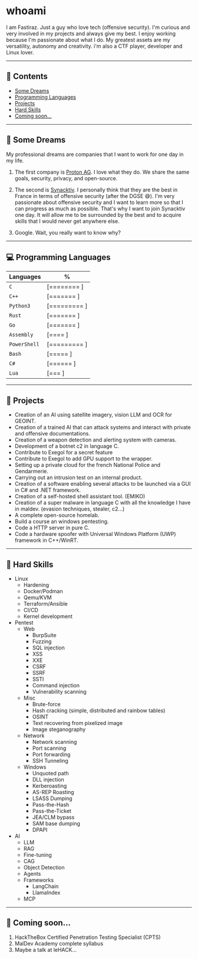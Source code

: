 # whoami

I am Fastiraz. Just a guy who love tech (offensive security). I'm curious and very involved in my projects and always give my best. I enjoy working because I'm passionate about what I do. My greatest assets are my versatility, autonomy and creativity. i'm also a CTF player, developer and Linux lover.

---

## 📝 Contents

- [Some Dreams](#-some-dreams)
- [Programming Languages](#-programming-languages)
- [Projects](#-projects)
- [Hard Skills](#-hard-skills)
- [Coming soon...](#-coming-soon)

---

## 💭 Some Dreams

My professional dreams are companies that I want to work for one day in my life.

1. The first company is [Proton AG](https://proton.me/). I love what they do. We share the same goals, security, privacy, and open-source.

2. The second is [Synacktiv](https://www.synacktiv.com). I personally think that they are the best in France in terms of offensive security (after the DGSE 😅). I'm very passionate about offensive security and I want to learn more so that I can progress as much as possible. That's why I want to join Synacktiv one day. It will allow me to be surrounded by the best and to acquire skills that I would never get anywhere else.

3. Google. Wait, you really want to know why?

---

## 💻 Programming Languages

| Languages | % |
| --- | --- |
| `C` | [========  ] |
| `C++` | [=======   ] |
| `Python3` | [========= ] |
| `Rust` | [=======   ] |
| `Go` | [=======   ] |
| `Assembly` | [====      ] |
| `PowerShell` | [========= ] |
| `Bash` | [=====     ] |
| `C#` | [======    ] |
| `Lua` | [===       ] |

---

## 👷 Projects


- Creation of an AI using satellite imagery, vision LLM and OCR for GEOINT.
- Creation of a trained AI that can attack systems and interact with private and offensive documentations.
- Creation of a weapon detection and alerting system with cameras.
- Development of a botnet c2 in language C.
- Contribute to Exegol for a secret feature
- Contribute to Exegol to add GPU support to the wrapper.
- Setting up a private cloud for the french National Police and Gendarmerie.
- Carrying out an intrusion test on an internal product.
- Creation of a software enabling several attacks to be launched via a GUI in C# and .NET framework.
- Creation of a self-hosted shell assistant tool. (EMIKO)
- Creation of a super malware in language C with all the knowledge I have in maldev. (evasion techniques, stealer, c2...)
- A complete open-source homelab.
- Build a course an windows pentesting.
- Code a HTTP server in pure C.
- Code a hardware spoofer with Universal Windows Platform (UWP) framework in C++/WinRT.

---

## 🥷 Hard Skills

- Linux
  - Hardening
  - Docker/Podman
  - Qemu/KVM
  - Terraform/Ansible
  - CI/CD
  - Kernel development
- Pentest
  - Web
    - BurpSuite
    - Fuzzing
    - SQL injection
    - XSS
    - XXE
    - CSRF
    - SSRF
    - SSTI
    - Command injection
    - Vulnerability scanning
  - Misc
    - Brute-force
    - Hash cracking (simple, distributed and rainbow tables)
    - OSINT
    - Text recovering from pixelized image
    - Image steganography
  - Network
    - Network scanning
    - Port scanning
    - Port forwarding
    - SSH Tunneling
  - Windows
    - Unquoted path
    - DLL injection
    - Kerberoasting
    - AS-REP Roasting
    - LSASS Dumping
    - Pass-the-Hash
    - Pass-the-Ticket
    - JEA/CLM bypass
    - SAM base dumping
    - DPAPI
- AI
  - LLM
  - RAG
  - Fine-tuning
  - CAG
  - Object Detection
  - Agents
  - Frameworks
    - LangChain
    - LlamaIndex
  - MCP


---

## 👀 Coming soon...

1. HackTheBox Certified Penetration Testing Specialist (CPTS)
2. MalDev Academy complete syllabus
3. Maybe a talk at leHACK...
